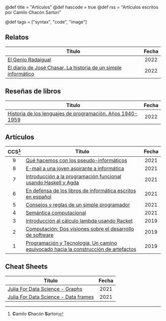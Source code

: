@def title = "Artículos"
@def hascode = true
@def rss = "Artículos escritos por Camilo Chacón Sartori"

@def tags = ["syntax", "code", "image"]

## Relatos

|Título|Fecha|
|---|:-:|
|[El Genio Radaigual](/el-genio-radaigual)|2022|
|[El diario de José Chasar. La historia de un simple informático](/diario-jose-chasar/)|2022|

## Reseñas de libros 

|Título|Fecha|
|---|:-:|
|[Historia de los lenguajes de programación. Años 1940-1959](/historia-lenguajes-programacion/)|2022|

## Artículos

|CCS[^1]|Título|Fecha|
|:-:|---|:-:|
|9|[ Qué hacemos con los pseudo-informáticos](https://docdro.id/p8nWB7T)|2021|
|8|[E-mail a una joven aspirante a informática](https://docdro.id/cPAtvNI)|2021|
|7|[Introducción a la programación funcional usando Haskell y Agda](https://www.researchgate.net/publication/354765192_Introduccion_a_la_programacion_funcional_usando_Haskell_y_Agda)|2021|
|6|[En defensa de los libros de informática escritos en español](https://docdro.id/gq8qzzB)|2021|
|5|[Consejos y reglas de un simple programador](https://www.researchgate.net/publication/353105163_Consejos_y_reglas_de_un_simple_programador)|2021|
|4|[Semántica computacional](https://docdro.id/CL689KX)|2021|
|3|[Introducción al cálculo lambda usando Racket](https://www.researchgate.net/publication/339000267_Introduccion_al_calculo_lambda_usando_Racket)|2019|
|2|[Computación: Dos visiones sobre el desarrollo de software](https://docdro.id/IvBId0D)|2019|
|1|[Programación y Tecnología: Un camino equivocado hacia la construcción de artefactos](https://docdro.id/ST0qbY8)|2019|

[^1]: **C**amilo **C**hacón **S**artori

## Cheat Sheets 

|Título|Fecha|
|---|:-:|
|[Julia For Data Science - Graphs](https://docdro.id/hnL5vY7)|2021|
|[Julia For Data Science - Data frames](https://docdro.id/d57gegS)|2021|

